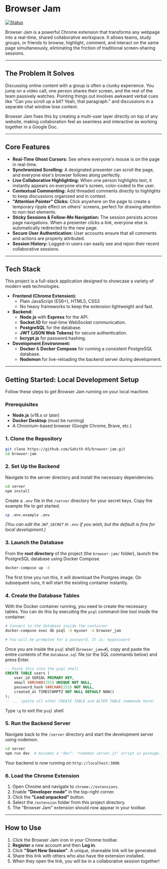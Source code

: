 
# Browser Jam

[![Status](https://img.shields.io/badge/status-active-success.svg)]()

Browser Jam is a powerful Chrome extension that transforms any webpage into a real-time, shared collaborative workspace. It allows teams, study groups, or friends to browse, highlight, comment, and interact on the same page simultaneously, eliminating the friction of traditional screen-sharing sessions.

  <!-- It's highly recommended to create a short GIF demo and replace this link -->

---

## The Problem It Solves

Discussing online content with a group is often a clunky experience. You jump on a video call, one person shares their screen, and the rest of the team passively watches. Pointing things out involves awkward verbal cues like "Can you scroll up a bit? Yeah, that paragraph." and discussions in a separate chat window lose context.

Browser Jam fixes this by creating a multi-user layer directly on top of any website, making collaboration feel as seamless and interactive as working together in a Google Doc.

---

## Core Features

*   **Real-Time Ghost Cursors:** See where everyone's mouse is on the page in real-time.
*   **Synchronized Scrolling:** A designated presenter can scroll the page, and everyone else's browser follows along perfectly.
*   **Live Collaborative Highlighting:** When one person highlights text, it instantly appears on everyone else's screen, color-coded to the user.
*   **Contextual Commenting:** Add threaded comments directly to highlights to keep discussions organized and in context.
*   **"Attention Pointer" Clicks:** Click anywhere on the page to create a temporary ripple effect on others' screens, perfect for drawing attention to non-text elements.
*   **Sticky Sessions & Follow-Me Navigation:** The session persists across page navigations. When a presenter clicks a link, everyone else is automatically redirected to the new page.
*   **Secure User Authentication:** User accounts ensure that all comments and actions are properly attributed.
*   **Session History:** Logged-in users can easily see and rejoin their recent collaborative sessions.

---

## Tech Stack

This project is a full-stack application designed to showcase a variety of modern web technologies.

*   **Frontend (Chrome Extension):**
    *   Plain JavaScript (ES6+), HTML5, CSS3
    *   No heavy frameworks to keep the extension lightweight and fast.
*   **Backend:**
    *   **Node.js** with **Express** for the API.
    *   **Socket.IO** for real-time WebSocket communication.
    *   **PostgreSQL** for the database.
    *   **JWT (JSON Web Tokens)** for secure authentication.
    *   **bcrypt.js** for password hashing.
*   **Development Environment:**
    *   **Docker** & **Docker Compose** for running a consistent PostgreSQL database.
    *   **Nodemon** for live-reloading the backend server during development.

---

## Getting Started: Local Development Setup

Follow these steps to get Browser Jam running on your local machine.

### Prerequisites

*   **Node.js** (v18.x or later)
*   **Docker Desktop** (must be running)
*   A Chromium-based browser (Google Chrome, Brave, etc.)

### 1. Clone the Repository

```bash
git clone https://github.com/Sahith-03/browser-jam.git
cd browser-jam
```

### 2. Set Up the Backend

Navigate to the server directory and install the necessary dependencies.

```bash
cd server
npm install
```

Create a `.env` file in the `/server` directory for your secret keys. Copy the example file to get started.

```bash
cp .env.example .env
```
*(You can edit the `JWT_SECRET` in `.env` if you wish, but the default is fine for local development.)*

### 3. Launch the Database

From the **root directory** of the project (the `browser-jam/` folder), launch the PostgreSQL database using Docker Compose.

```bash
docker-compose up -d
```
The first time you run this, it will download the Postgres image. On subsequent runs, it will start the existing container instantly.

### 4. Create the Database Tables

With the Docker container running, you need to create the necessary tables. You can do this by executing the `psql` command-line tool inside the container.

```bash
# Connect to the database inside the container
docker-compose exec db psql -U myuser -d browser_jam

# You will be prompted for a password. It is: mypassword
```

Once you are inside the `psql` shell (`browser_jam=#`), copy and paste the entire contents of the `database.sql` file (or the SQL commands below) and press Enter.

```sql
-- Paste this into the psql shell
CREATE TABLE users (
    user_id SERIAL PRIMARY KEY,
    email VARCHAR(255) UNIQUE NOT NULL,
    password_hash VARCHAR(255) NOT NULL,
    created_at TIMESTAMPTZ NOT NULL DEFAULT NOW()
);
-- ... (paste all other CREATE TABLE and ALTER TABLE commands here)
```

Type `\q` to exit the `psql` shell.

### 5. Run the Backend Server

Navigate back to the `/server` directory and start the development server using nodemon.

```bash
cd server
npm run dev  # Assumes a "dev": "nodemon server.js" script in package.json
```
Your backend is now running on `http://localhost:3000`.

### 6. Load the Chrome Extension

1.  Open Chrome and navigate to `chrome://extensions`.
2.  Enable **"Developer mode"** in the top-right corner.
3.  Click the **"Load unpacked"** button.
4.  Select the `/extension` folder from this project directory.
5.  The "Browser Jam" extension should now appear in your toolbar.

---

## How to Use

1.  Click the Browser Jam icon in your Chrome toolbar.
2.  **Register** a new account and then **Log in**.
3.  Click **"Start New Session"**. A unique, shareable link will be generated.
4.  Share this link with others who also have the extension installed.
5.  When they open the link, you will be in a collaborative session together!
